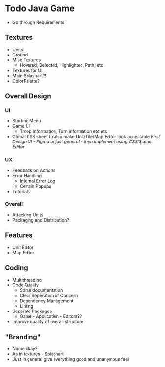 # Todo Java Game

- Go through Requirements

## Textures
- Units
- Ground
- Misc Textures
    - Hovered, Selected, Highlighted, Path, etc
- Textures for UI
- Main Splashart?!
- ColorPalette?

## Overall Design
### UI
- Starting Menu
- Game UI
    - Troop Information, Turn information etc etc
- Global CSS sheet to also make Unit/Tile/Map Editor look acceptable
_First Design UI - Figma or just general - then implement using CSS/Scene Editor_
### UX
- Feedback on Actions
- Error Handling
    - Internal Error Log
    - Certain Popups
- Tutorials
### Overall
- Attacking Units
- Packaging and Distribution?

## Features
- Unit Editor
- Map Editor

## Coding
- Multithreading
- Code Quality
    - Some documentation
    - Clear Seperation of Concern
    - Dependency Management
    - Linting
- Seperate Packages
    - Game - Application - Editors??
- Improve quality of overall structure

## "Branding"
- Name okay?
- As in textures - Splashart
- Just in general give everything good and unanymous feel


